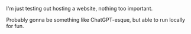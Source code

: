 I'm just testing out hosting a website, nothing too important.

Probably gonna be something like ChatGPT-esque, but able to run locally for fun.
